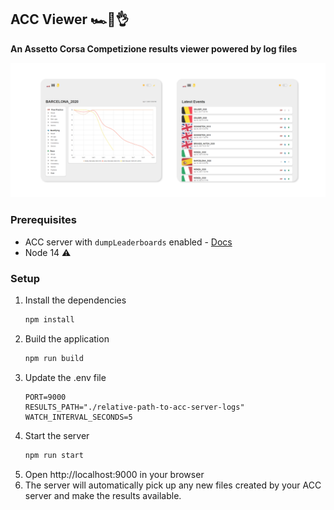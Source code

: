 ## ACC Viewer 🏎️🏁👌

**An Assetto Corsa Competizione results viewer powered by log files**

![Readme banner](.github/static/hero.png)

### Prerequisites

- ACC server with `dumpLeaderboards` enabled - [Docs](https://www.acc-wiki.info/wiki/Server_Configuration#Result_Files)
- Node 14 ⚠️

### Setup

1. Install the dependencies
    ```bash
    npm install
    ```
1. Build the application
    ```bash
    npm run build
    ```
1. Update the .env file
    ```
    PORT=9000
    RESULTS_PATH="./relative-path-to-acc-server-logs"
    WATCH_INTERVAL_SECONDS=5
    ```
1. Start the server
    ```bash
    npm run start
    ```
1. Open http://localhost:9000 in your browser
1. The server will automatically pick up any new files created by your ACC server and make the results available.
